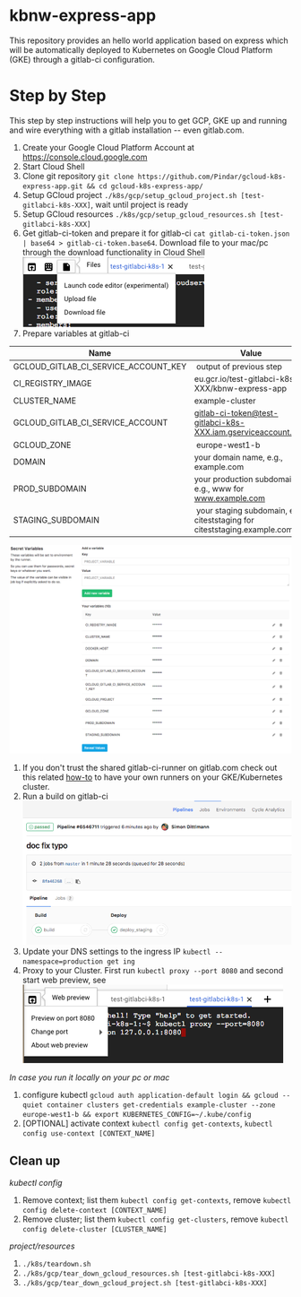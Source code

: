 # kbnw-express-app

This repository provides an hello world application based on express which will be automatically deployed to Kubernetes on Google Cloud Platform (GKE) through a gitlab-ci configuration.

# Step by Step

This step by step instructions will help you to get GCP, GKE up and running and wire everything with a gitlab installation -- even gitlab.com.

1. Create your Google Cloud Platform Account at https://console.cloud.google.com
1. Start Cloud Shell
1. Clone git repository `git clone https://github.com/Pindar/gcloud-k8s-express-app.git && cd gcloud-k8s-express-app/`
1. Setup GCloud project `./k8s/gcp/setup_gcloud_project.sh [test-gitlabci-k8s-XXX]`, wait until project is ready
1. Setup GCloud resources `./k8s/gcp/setup_gcloud_resources.sh [test-gitlabci-k8s-XXX]`
1. Get gitlab-ci-token and prepare it for gitlab-ci `cat gitlab-ci-token.json | base64 > gitlab-ci-token.base64`. Download file to your mac/pc through the download functionality in Cloud Shell ![](doc/images/gcp_download_file.png)
1. Prepare variables at gitlab-ci

| Name                                 | Value                                                                     |
|--------------------------------------|---------------------------------------------------------------------------|
| GCLOUD_GITLAB_CI_SERVICE_ACCOUNT_KEY | output of previous step                                                   |
| CI_REGISTRY_IMAGE                    | eu.gcr.io/test-gitlabci-k8s-XXX/kbnw-express-app                          | 
| CLUSTER_NAME                         | example-cluster                                                           |
| GCLOUD_GITLAB_CI_SERVICE_ACCOUNT     | gitlab-ci-token@test-gitlabci-k8s-XXX.iam.gserviceaccount.com             |
| GCLOUD_ZONE                          | europe-west1-b                                                            |
| DOMAIN                               | your domain name, e.g., example.com                                       |
| PROD_SUBDOMAIN                       | your production subdomain, e.g., www for www.example.com                  |
| STAGING_SUBDOMAIN                    | your staging subdomain, e.g., citeststaging for citeststaging.example.com |

![](doc/images/gitlab_secret_variables_section.png)

1. If you don't trust the shared gitlab-ci-runner on gitlab.com check out this related [how-to](./k8s/gitlab-ci-runner/README.md) to have your own runners on your GKE/Kubernetes cluster.
1. Run a build on gitlab-ci ![](doc/images/gitlab_pipeline.png)
1. Update your DNS settings to the ingress IP `kubectl --namespace=production get ing`
1. Proxy to your Cluster. First run `kubectl proxy --port 8080` and second start web preview, see ![](doc/images/web_preview.png)

*In case you run it locally on your pc or mac*

1. configure kubectl `gcloud auth application-default login && gcloud --quiet container clusters get-credentials example-cluster --zone europe-west1-b && export KUBERNETES_CONFIG=~/.kube/config`
1. [OPTIONAL] activate context `kubectl config get-contexts`, `kubectl config use-context [CONTEXT_NAME]`



## Clean up

*kubectl config*

1. Remove context; list them `kubectl config get-contexts`, remove `kubectl config delete-context [CONTEXT_NAME]`
1. Remove cluster; list them `kubectl config get-clusters`, remove `kubectl config delete-cluster [CLUSTER_NAME]`

*project/resources*

1. `./k8s/teardown.sh`
1. `./k8s/gcp/tear_down_gcloud_resources.sh [test-gitlabci-k8s-XXX]`
1. `./k8s/gcp/tear_down_gcloud_project.sh [test-gitlabci-k8s-XXX]`
